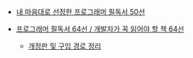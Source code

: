 - [내 마음대로 선정한 프로그래머 필독서 50선](https://www.sangkon.com/2018/08/27/good_books_for_dev_2018/)

- [프로그래머 필독서 64선 / 개발자가 꼭 읽어야 할 책 64선](https://blog.naver.com/wikiware/100042152479)
  - [개정판 및 구입 경로 정리](https://iostream.tistory.com/64)